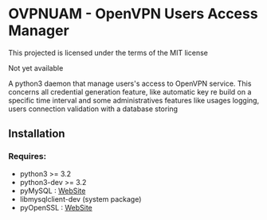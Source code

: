 # OVPNUAM - OpenVPN Users Access Manager

This projected is licensed under the terms of the MIT license

Not yet available


A python3 daemon that manage users's access to OpenVPN service.
This concerns all credential generation feature, like automatic key re build on a specific time interval and some administratives features like usages logging, users connection validation with a database storing


## Installation

### Requires:
  * python3 >= 3.2
  * python3-dev >= 3.2
  * pyMySQL : [WebSite](https://github.com/PyMySQL/PyMySQL)
  * libmysqlclient-dev (system package)
  * pyOpenSSL : [WebSite](https://pypi.python.org/pypi/pyOpenSSL)